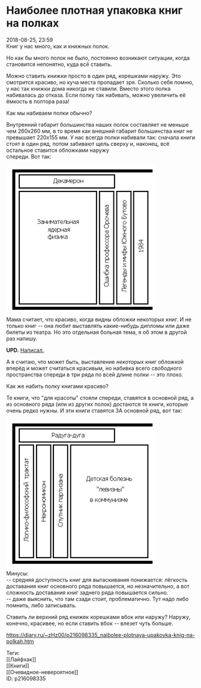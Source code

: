 Наиболее плотная упаковка книг на полках
=========================================

   
 2018-08-25, 23:59   
  Книг у нас много, как и книжных полок.   
   
 Но как бы много полок не было, постоянно возникают ситуации, когда становится непонятно, куда всё ставить.   
   
 Можно ставить книжки просто в один ряд, корешками наружу. Это смотрится красиво, но куча места пропадает зря. Сколько себя помню, у нас так книжки дома никогда не ставили. Вместо этого полка набивалась до отказа. Если полку так набивать, можно увеличить её ёмкость в полтора раза!   
   
 Как мы набиваем полки обычно?   
   
 Внутренний габарит большинства наших полок составляет не меньше чем 260x260 мм, в то время как внешний габарит большинства книг не превышает 220x155 мм. У нас всегда полки набивали так: сначала книги стоят в один ряд, потом забивают щель сверху и, наконец, всё остальное ставится обложками наружу   
 спереди. Вот так:   
   
  ![](pics/eYXIB6C.png)    
 Мама считает, что красиво, когда видны обложки некоторых книг. И не только книг -- она любит выставлять какие-нибудь дипломы или даже билеты из театра. Но это отдельная больная тема, я об этом в другой раз напишу.   
   
  **UPD.**   [Написал.](Мамин%20хлам%20и%20папин%20хлам)    
   
 А я считаю, что может быть, выставление  *некоторых*  книг обложкой вперёд и может считаться красивым, но набивка всего свободного пространства спереди в три ряда по всей длине полки -- это плохо.   
   
 Как же набить полку книгами красиво?   
   
 Те книги, что "для красоты" стояли спереди, ставятся в основной ряд, а из основного ряда (или из других полок) достаются те книги, которые очень редко нужны. И эти книги ставятся ЗА основной ряд, вот так:   
   
  ![](pics/uAS7asx.png)    
 Минусы:   
 -- средняя доступность книг для вытаскивания понижается: лёгкость доставания книг основного ряда повышается, но незначительно, а вот сложность доставания книг заднего ряда повышается сильно.   
 -- даже выяснить, что там сзади стоит, проблематично. Тут надо либо помнить, либо записывать.   
   
 Ставить ли верхний ряд книжек корешками вбок или наружу? Наружу, конечно, красивее, но если ставить вбок -- влезет чуть больше.   
    
 <https://diary.ru/~zHz00/p216098335_naibolee-plotnaya-upakovka-knig-na-polkah.htm>   
   
 Теги:   
 [[Лайфхак]]   
 [[Книги]]   
 [[Очевидное-невероятное]]   
 ID: p216098335